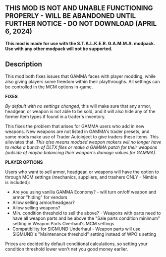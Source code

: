 ## THIS MOD IS NOT AND UNABLE FUNCTIONING PROPERLY - WILL BE ABANDONED UNTIL FURTHER NOTICE - DO NOT DOWNLOAD (APRIL 6, 2024)

**This mod is made for use with the S.T.A.L.K.E.R. G.A.M.M.A. modpack. Use with any other modpack will not be supported.**

## Description

This mod both fixes issues that GAMMA faces with player modding, while also giving players some freedom within their playthroughs. All settings can be controlled in the MCM options in-game.

**FIXES**

*By default with no settings changed*, this will make sure that any armor, headgear, or weapon is not able to be sold, and it will also hide any of the former item types if found in a trader's inventory.

This fixes the problem that arises for GAMMA users who add in new weapons. New weapons are not listed in GAMMA's trader presets, and some mods make use of Trader Autoinject to give traders these items. This alleviates that.
*This also means modded weapon makers will no longer have to make a bunch of DLTX files or make a GAMMA patch for their weapons (outside of maybe balancing their weapon's damage values for GAMMA).*

**PLAYER OPTIONS**

Users who want to sell armor, headgear, or weapons will have the option to through MCM settings (mechanics, suppliers, and trashers ONLY - Nimble is included):

- Are you using vanilla GAMMA Economy? - will turn on/off weapon and armor "hiding" for vendors
- Allow selling armor/headgear?
- Allow selling weapons?
- Min. condition threshold to sell the above? - Weapons with parts need to have all weapon parts and be above the "Sale parts condition minimum" setting in Weapon Parts Overhaul's MCM settings
- Compatibility for SIGMUND Underhaul - Weapon parts will use SIGMUND's "Maintenance threshold" setting instead of WPO's setting

Prices are decided by default conditional calculations, so setting your condition threshold lower won't net you good money earlier.
